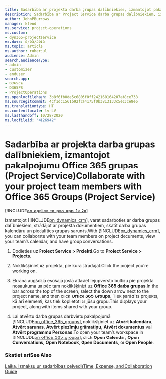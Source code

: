 ```yaml
---
title: Sadarbība ar projekta darba grupas dalībniekiem, izmantojot pakalpojumu Office 365 grupas
description: Sadarbība ar Project Service darba grupas dalībniekiem, izmantojot pakalpojumu Office 365 grupas
author: JohnPBurrows
manager: kfend
ms.service: project-operations
ms.custom:
- dyn365-projectservice
ms.date: 8/03/2018
ms.topic: article
ms.author: ruhercul
audience: Admin
search.audienceType:
- admin
- customizer
- enduser
search.app:
- D365CE
- D365PS
- ProjectOperations
ms.openlocfilehash: 3b8f6fb0de5c6803f0ff242160164207af8ce738
ms.sourcegitcommit: 4cf1dc1561b92fca4175f0b3813133c5e63ce8e6
ms.translationtype: HT
ms.contentlocale: lv-LV
ms.lasthandoff: 10/28/2020
ms.locfileid: "4126942"
---
```

# <a name="collaborate-with-your-project-team-members-with-office-365-groups-project-service"></a><span data-ttu-id="8dcf9-103">Sadarbība ar projekta darba grupas dalībniekiem, izmantojot pakalpojumu Office 365 grupas (Project Service)</span><span class="sxs-lookup"><span data-stu-id="8dcf9-103">Collaborate with your project team members with Office 365 Groups (Project Service)</span></span>

[!INCLUDE[cc-applies-to-psa-app-1x-2x](../includes/cc-applies-to-psa-app-1x-2x.md)]

<span data-ttu-id="8dcf9-104">Izmantojot [!INCLUDE[pn_dynamics_crm](../includes/pn-dynamics-crm.md)], varat sadarboties ar darba grupas dalībniekiem, strādājot ar projekta dokumentiem, skatīt darba grupas kalendāru un piedalīties grupas sarunās.</span><span class="sxs-lookup"><span data-stu-id="8dcf9-104">With [!INCLUDE[pn_dynamics_crm](../includes/pn-dynamics-crm.md)], you can collaborate with your team members on project documents, view your team’s calendar, and have group conversations.</span></span>  
  
1. <span data-ttu-id="8dcf9-105">Dodieties uz **Project Service > Projekti**.</span><span class="sxs-lookup"><span data-stu-id="8dcf9-105">Go to **Project Service > Projects**.</span></span>  
  
2. <span data-ttu-id="8dcf9-106">Noklikšķiniet uz projekta, pie kura strādājat.</span><span class="sxs-lookup"><span data-stu-id="8dcf9-106">Click the project you’re working on.</span></span>  
  
3. <span data-ttu-id="8dcf9-107">Ekrāna augšdaļā esošajā joslā atlasiet lejupvērsto bultiņu pie projekta nosaukuma un pēc tam noklikšķiniet uz **Office 365 darba grupas**.</span><span class="sxs-lookup"><span data-stu-id="8dcf9-107">In the bar across the top of the screen, select the down arrow next to the project name, and then click **Office 365 Groups**.</span></span> <span data-ttu-id="8dcf9-108">Tiek parādīts projekts, kā arī elementi, kas tiek koplietoti ar jūsu grupu.</span><span class="sxs-lookup"><span data-stu-id="8dcf9-108">This displays your project, along with items shared with your group.</span></span>  
  
4. <span data-ttu-id="8dcf9-109">Lai atvērtu darba grupas darbvietu pakalpojumā [!INCLUDE[pn_office_365_groups](../includes/pn-office-365-groups.md)], noklikšķiniet uz **Atvērt kalendāru**, **Atvērt sarunas**, **Atvērt piezīmju grāmatiņu**, **Atvērt dokumentus** vai **Atvērt programmu Personas**.</span><span class="sxs-lookup"><span data-stu-id="8dcf9-109">To open your team’s workspace in [!INCLUDE[pn_office_365_groups](../includes/pn-office-365-groups.md)], click **Open Calendar**, **Open Conversations**, **Open Notebook**, **Open Documents**, or **Open People**.</span></span>  
  
### <a name="see-also"></a><span data-ttu-id="8dcf9-110">Skatiet arī</span><span class="sxs-lookup"><span data-stu-id="8dcf9-110">See Also</span></span>  
 [<span data-ttu-id="8dcf9-111">Laika, izmaksu un sadarbības ceļvedis</span><span class="sxs-lookup"><span data-stu-id="8dcf9-111">Time, Expense, and Collaboration Guide</span></span>](../psa/time-expense-collaboration-guide.md)
